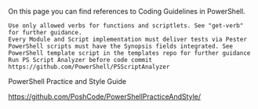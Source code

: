 On this page you can find references to Coding Guidelines in PowerShell.

    Use only allowed verbs for functions and scriptlets. See "get-verb" for further guidance.
    Every Module and Script implementation must deliver tests via Pester
    PowerShell scripts must have the Synopsis fields integrated. See PowerShell template script in the templates repo for further guidance
    Run PS Script Analyzer before code commit https://github.com/PowerShell/PSScriptAnalyzer

PowerShell Practice and Style Guide

https://github.com/PoshCode/PowerShellPracticeAndStyle/
